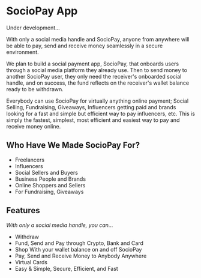 # SocioPay App
Under development...

With only a social media handle and SocioPay, anyone from anywhere will be able to pay, send and receive money seamlessly in a secure environment.

We plan to build a social payment app, SocioPay, that onboards users through a social media platform they already use. Then to send money to another SocioPay user, they only need the receiver's onboarded social handle, and on success, the fund reflects on the receiver's wallet balance ready to be withdrawn.

Everybody can use SocioPay for virtually anything online payment; Social Selling, Fundraising, Giveaways, Influencers getting paid and brands looking for a fast and simple but efficient way to pay influencers, etc.
This is simply the fastest, simplest, most efficient and easiest way to pay and receive money online.

## Who Have We Made SocioPay For?
* Freelancers
* Influencers
* Social Sellers and Buyers
* Business People and Brands
* Online Shoppers and Sellers
* For Fundraising, Giveaways

## Features
*With only a social media handle, you can…*
* Withdraw
* Fund, Send and Pay through Crypto, Bank and Card
* Shop With your wallet balance on and off SocioPay
* Pay, Send and Receive Money to Anybody Anywhere
* Virtual Cards
* Easy & Simple, Secure, Efficient, and Fast


